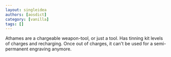 ```yaml
---
layout: singleidea
authors: [aosdict]
category: [vanilla]
tags: []
---
```

Athames are a chargeable weapon-tool, or just a tool. Has tinning kit levels of charges and recharging. Once out of charges, it can't be used for a semi-permanent engraving anymore.

